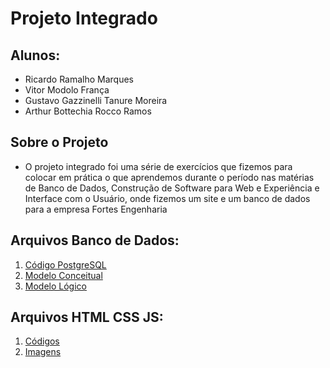 # Projeto Integrado
## Alunos: 
- Ricardo Ramalho Marques
- Vitor Modolo França
- Gustavo Gazzinelli Tanure Moreira
- Arthur Bottechia Rocco Ramos
## Sobre o Projeto
- O projeto integrado foi uma série de exercícios que fizemos para colocar em prática o que aprendemos durante o período nas matérias de Banco de Dados, Construção de Software para Web e Experiência e Interface com o Usuário, onde fizemos um site e um banco de dados para a empresa Fortes Engenharia
## Arquivos Banco de Dados:
1. [Código PostgreSQL](ProjetoIntegrado-Abrantes/ProjetoIntegrado.sql)
2. [Modelo Conceitual](ProjetoIntegrado-Abrantes/ProjetoIntegrado.brM3)
3. [Modelo Lógico](ProjetoIntegrado-Abrantes/ProjetoIntegrado.architect)

## Arquivos HTML CSS JS:
1. [Códigos](https://github.com/RickRaMarques/Projeto-Integrado-CC1MA/tree/main/ProjetoIntegrado-Otávio/Códigos)
2. [Imagens](https://github.com/RickRaMarques/Projeto-Integrado-CC1MA/tree/main/ProjetoIntegrado-Otávio/imagens)

